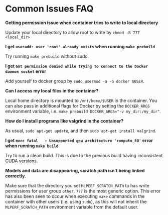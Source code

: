 # Common Issues FAQ

**Getting permission issue when container tries to write to local directory**

Update your local directory to allow root to write by `chmod -R 777 <local_dir>`

**I get `useradd: user 'root' already exists` when running `make prebuild`**

Try running `make prebuild` without sudo.

**I get `Got permission denied while trying to connect to the Docker daemon socket` error**

Add yourself to docker group by `sudo usermod -a -G docker $USER`.

**Can I access my local files in the container?**

Local home directory is mounted to `/mnt/home/$USER` in the container. You can also pass in additional flags for Docker
by setting the `DOCKER_ARGS` environment variable, i.e. `make prebuild DOCKER_ARGS="-v my_dir:/my_dir"`.

**How do I install programs like valgrind in the container?**

As usual, `sudo apt-get update`, and then `sudo apt-get install valgrind`.

**I get `nvcc fatal   : Unsupported gpu architecture 'compute_80'` error when running `make build`**

Try to run a clean build. This is due to the previous build having inconsistent CUDA versions.

**Models and data are disappearing, scratch path isn't being linked correctly.**

Make sure that the directory you set `MLPERF_SCRATCH_PATH` to has write permissions for user group `other`. `777` is the
most generic option. This error has also been seen to occur when executing `make` commands in the container with other
users (i.e. using `sudo`), as this will not inherit the `MLPERF_SCRATCH_PATH` environment variable from the default user.
